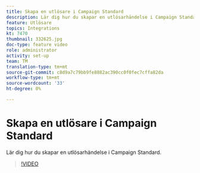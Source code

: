 ```yaml
---
title: Skapa en utlösare i Campaign Standard
description: Lär dig hur du skapar en utlösarhändelse i Campaign Standard.
feature: Utlösare
topics: Integrations
kt: 7470
thumbnail: 332625.jpg
doc-type: feature video
role: administrator
activity: set-up
team: TM
translation-type: tm+mt
source-git-commit: c8d9a7c79bb9fe8882ac390cc0f0fec7cffa82da
workflow-type: tm+mt
source-wordcount: '33'
ht-degree: 0%

---
```



# Skapa en utlösare i Campaign Standard

Lär dig hur du skapar en utlösarhändelse i Campaign Standard.

>[!VIDEO](https://video.tv.adobe.com/v/332625?quality=12)
